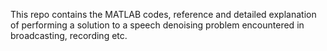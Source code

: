 This repo contains the MATLAB codes, reference and detailed explanation of performing a solution to a speech denoising problem encountered in broadcasting, recording etc. 
